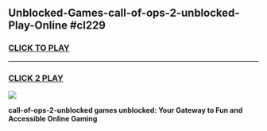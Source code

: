 
## Unblocked-Games-call-of-ops-2-unblocked-Play-Online #cl229
<h3>
<a href="https://news.freeplayer.one?title=call-of-ops-2-unblocked&ref=3">CLICK TO PLAY</a></h3>
<hr>

<h3>
<a href="https://news.freeplayer.one?title=call-of-ops-2-unblocked&ref=3">CLICK 2 PLAY</a>
  
</h3>

<a href="https://news.freeplayer.one?title=call-of-ops-2-unblocked&ref=3"><img src="https://clearcache.store/games.png"></a>


**call-of-ops-2-unblocked games unblocked: Your Gateway to Fun and Accessible Online Gaming**
